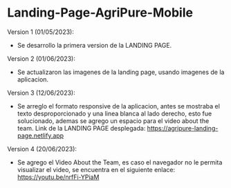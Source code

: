 # Landing-Page-AgriPure-Mobile
Version 1 (01/05/2023):
- Se desarrollo la primera version de la LANDING PAGE.

Version 2 (01/06/2023):
- Se actualizaron las imagenes de la landing page, usando imagenes de la aplicacion.

Version 3 (12/06/2023):
- Se arreglo el formato responsive de la aplicacion, antes se mostraba el texto desproporcionado y una linea blanca al lado derecho, esto fue solucionado, ademas se agrego un espacio para el video about the team.
Link de la LANDING PAGE desplegada: https://agripure-landing-page.netlify.app

Version 4 (20/06/2023):
- Se agrego el Video About the Team, es caso el navegador no le permita visualizar el video, se encuentra en el siguiente enlace: https://youtu.be/nrfFi-YPiaM
